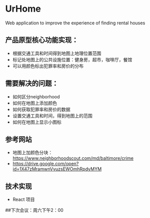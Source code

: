 # UrHome
Web application to improve the experience of finding rental houses


## 产品原型核心功能实现：
- 根据交通工具和时间得到地图上地理位置范围
- 标记处地图上的公共设施位置：健身房，超市，咖啡厅，餐馆
- 可以用颜色标出犯罪率和房价的分布


## 需要解决的问题：
- 如何区分neighborhood
- 如何在地图上添加颜色
- 如何获取犯罪率和房价的数据
- 设置交通工具和时间，得到地图上的范围
- 如何在地图上显示小图标

## 参考网站
- 地图上加颜色分块：https://www.neighborhoodscout.com/md/baltimore/crime
- https://drive.google.com/open?id=1X47zMramwnVvuzsEWOmhRpdyMYM

## 技术实现
- React 项目

##下次会议：周六下午2：00
